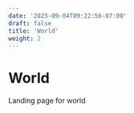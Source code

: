 ```yaml
---
date: '2025-09-04T09:22:56-07:00'
draft: false
title: 'World'
weight: 2
---
```


# World

Landing page for world

